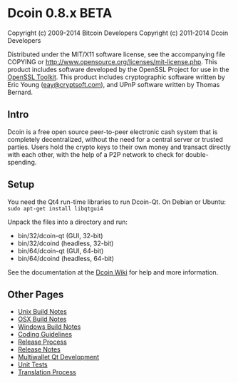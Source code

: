 Dcoin 0.8.x BETA
====================

Copyright (c) 2009-2014 Bitcoin Developers
Copyright (c) 2011-2014 Dcoin Developers

Distributed under the MIT/X11 software license, see the accompanying
file COPYING or http://www.opensource.org/licenses/mit-license.php.
This product includes software developed by the OpenSSL Project for use in the [OpenSSL Toolkit](http://www.openssl.org/). This product includes
cryptographic software written by Eric Young ([eay@cryptsoft.com](mailto:eay@cryptsoft.com)), and UPnP software written by Thomas Bernard.


Intro
---------------------
Dcoin is a free open source peer-to-peer electronic cash system that is
completely decentralized, without the need for a central server or trusted
parties.  Users hold the crypto keys to their own money and transact directly
with each other, with the help of a P2P network to check for double-spending.


Setup
---------------------
You need the Qt4 run-time libraries to run Dcoin-Qt. On Debian or Ubuntu:
	`sudo apt-get install libqtgui4`

Unpack the files into a directory and run:

- bin/32/dcoin-qt (GUI, 32-bit)
- bin/32/dcoind (headless, 32-bit)
- bin/64/dcoin-qt (GUI, 64-bit)
- bin/64/dcoind (headless, 64-bit)

See the documentation at the [Dcoin Wiki](http://dcoin.info)
for help and more information.


Other Pages
---------------------
- [Unix Build Notes](build-unix.md)
- [OSX Build Notes](build-osx.md)
- [Windows Build Notes](build-msw.md)
- [Coding Guidelines](coding.md)
- [Release Process](release-process.md)
- [Release Notes](release-notes.md)
- [Multiwallet Qt Development](multiwallet-qt.md)
- [Unit Tests](unit-tests.md)
- [Translation Process](translation_process.md)
